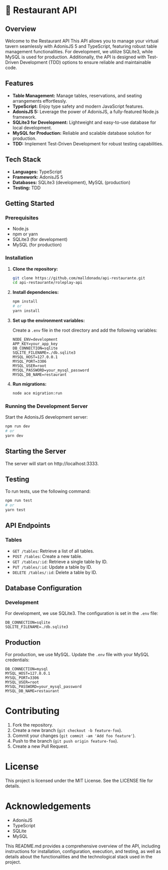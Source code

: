 # 🥕 Restaurant API

## Overview

Welcome to the Restaurant API This API allows you to manage your virtual tavern seamlessly with AdonisJS 5 and TypeScript, featuring robust table management functionalities. For development, we utilize SQLite3, while MySQL is used for production. Additionally, the API is designed with Test-Driven Development (TDD) options to ensure reliable and maintainable code.

## Features

- **Table Management:** Manage tables, reservations, and seating arrangements effortlessly.
- **TypeScript:** Enjoy type safety and modern JavaScript features.
- **AdonisJS 5:** Leverage the power of AdonisJS, a fully-featured Node.js framework.
- **SQLite3 for Development:** Lightweight and easy-to-use database for local development.
- **MySQL for Production:** Reliable and scalable database solution for production.
- **TDD:** Implement Test-Driven Development for robust testing capabilities.

## Tech Stack

- **Languages:** TypeScript
- **Framework:** AdonisJS 5
- **Databases:** SQLite3 (development), MySQL (production)
- **Testing:** TDD

## Getting Started

### Prerequisites

- Node.js
- npm or yarn
- SQLite3 (for development)
- MySQL (for production)

### Installation

1. **Clone the repository:**

    ```bash
    git clone https://github.com/malldonado/api-restaurante.git
    cd api-restaurante/roleplay-api
    ```

2. **Install dependencies:**

    ```bash
    npm install
    # or
    yarn install
    ```

3. **Set up the environment variables:**

    Create a `.env` file in the root directory and add the following variables:

    ```env
    NODE_ENV=development
    APP_KEY=your_app_key
    DB_CONNECTION=sqlite
    SQLITE_FILENAME=./db.sqlite3
    MYSQL_HOST=127.0.0.1
    MYSQL_PORT=3306
    MYSQL_USER=root
    MYSQL_PASSWORD=your_mysql_password
    MYSQL_DB_NAME=restaurant
    ```

4. **Run migrations:**

    ```bash
    node ace migration:run
    ```

### Running the Development Server

Start the AdonisJS development server:

```bash
npm run dev
# or
yarn dev
```

## Starting the Server

The server will start on http://localhost:3333.

## Testing

To run tests, use the following command:

```bash
npm run test
# or
yarn test
```

## API Endpoints

### Tables

- `GET /tables`: Retrieve a list of all tables.
- `POST /tables`: Create a new table.
- `GET /tables/:id`: Retrieve a single table by ID.
- `PUT /tables/:id`: Update a table by ID.
- `DELETE /tables/:id`: Delete a table by ID.

## Database Configuration

### Development

For development, we use SQLite3. The configuration is set in the `.env` file:

```dotenv
DB_CONNECTION=sqlite
SQLITE_FILENAME=./db.sqlite3
```

## Production

For production, we use MySQL. Update the `.env` file with your MySQL credentials:

```env
DB_CONNECTION=mysql
MYSQL_HOST=127.0.0.1
MYSQL_PORT=3306
MYSQL_USER=root
MYSQL_PASSWORD=your_mysql_password
MYSQL_DB_NAME=restaurant
```

# Contributing

1. Fork the repository.
2. Create a new branch (`git checkout -b feature-foo`).
3. Commit your changes (`git commit -am 'Add foo feature'`).
4. Push to the branch (`git push origin feature-foo`).
5. Create a new Pull Request.

# License

This project is licensed under the MIT License. See the LICENSE file for details.

# Acknowledgements

- AdonisJS
- TypeScript
- SQLite
- MySQL

This README.md provides a comprehensive overview of the API, including instructions for installation, configuration, execution, and testing, as well as details about the functionalities and the technological stack used in the project.
